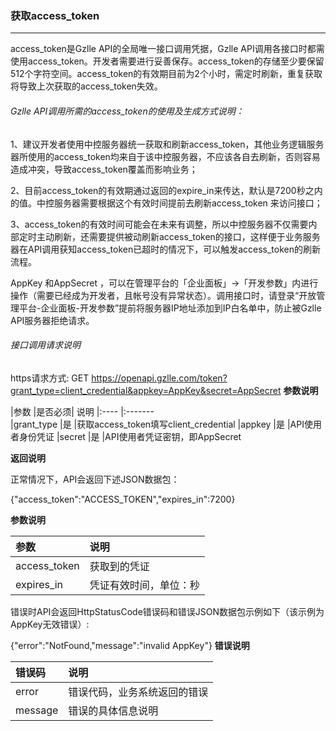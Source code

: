 ### 获取access_token
***
access_token是Gzlle API的全局唯一接口调用凭据，Gzlle API调用各接口时都需使用access_token。开发者需要进行妥善保存。access_token的存储至少要保留512个字符空间。access_token的有效期目前为2个小时，需定时刷新，重复获取将导致上次获取的access_token失效。

###### Gzlle API调用所需的access_token的使用及生成方式说明：

1、建议开发者使用中控服务器统一获取和刷新access_token，其他业务逻辑服务器所使用的access_token均来自于该中控服务器，不应该各自去刷新，否则容易造成冲突，导致access_token覆盖而影响业务；

2、目前access_token的有效期通过返回的expire_in来传达，默认是7200秒之内的值。中控服务器需要根据这个有效时间提前去刷新access_token 来访问接口；

3、access_token的有效时间可能会在未来有调整，所以中控服务器不仅需要内部定时主动刷新，还需要提供被动刷新access_token的接口，这样便于业务服务器在API调用获知access_token已超时的情况下，可以触发access_token的刷新流程。

AppKey 和AppSecret ，可以在管理平台的「企业面板」->「开发参数」内进行操作（需要已经成为开发者，且帐号没有异常状态）。调用接口时，请登录“开放管理平台-企业面板-开发参数”提前将服务器IP地址添加到IP白名单中，防止被Gzlle API服务器拒绝请求。

###### 接口调用请求说明

https请求方式: GET
https://openapi.gzlle.com/token?grant_type=client_credential&appkey=AppKey&secret=AppSecret
**参数说明**

|参数    |是否必须|    说明
|:----    |:-------    
|grant_type	|是	|获取access_token填写client_credential
|appkey	|是	|API使用者身份凭证
|secret	|是	|API使用者凭证密钥，即AppSecret

**返回说明**

正常情况下，API会返回下述JSON数据包：

{"access_token":"ACCESS_TOKEN","expires_in":7200}

**参数说明**

|参数	        |说明
|:----        |:----
|access_token	|获取到的凭证
|expires_in	|凭证有效时间，单位：秒

错误时API会返回HttpStatusCode错误码和错误JSON数据包示例如下（该示例为AppKey无效错误）:

{"error":"NotFound,"message":"invalid AppKey"}
**错误说明**


|错误码	    |说明
|:----       |:----
|error	     |错误代码，业务系统返回的错误
|message     |错误的具体信息说明

